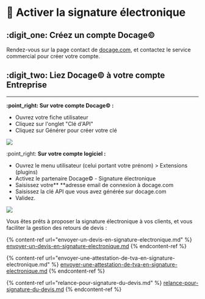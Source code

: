 # 📎 Activer la signature électronique

## :digit\_one: Créez un compte Docage©

Rendez-vous sur la page contact de [docage.com](https://www.docage.com/contact), et contactez le service commercial pour créer votre compte.



## :digit\_two: Liez Docage© à votre compte Entreprise

****

****:point\_right: **Sur votre compte Docage**©** :**

* Ouvrez votre fiche utilisateur
* Cliquez sur l'onglet "Clé d'API"
* Cliquez sur Générer pour créer votre clé

![](../../.gitbook/assets/api\_docage.png)



:point\_right: **Sur votre compte logiciel :**

* Ouvrez le menu utilisateur (celui portant votre prénom) > Extensions (plugins)
* Activez le partenaire Docage© - Signature électronique
* Saisissez votre** **adresse email de connexion à docage.com
* Saisissez la clé API que vous avez générée sur docage.com
* Validez.

![](../../.gitbook/assets/api\_docage\_progbat.png)

Vous êtes prêts à proposer la signature électronique à vos clients, et vous faciliter la gestion des retours de devis :

{% content-ref url="envoyer-un-devis-en-signature-electronique.md" %}
[envoyer-un-devis-en-signature-electronique.md](envoyer-un-devis-en-signature-electronique.md)
{% endcontent-ref %}

{% content-ref url="envoyer-une-attestation-de-tva-en-signature-electronique.md" %}
[envoyer-une-attestation-de-tva-en-signature-electronique.md](envoyer-une-attestation-de-tva-en-signature-electronique.md)
{% endcontent-ref %}

{% content-ref url="relance-pour-signature-du-devis.md" %}
[relance-pour-signature-du-devis.md](relance-pour-signature-du-devis.md)
{% endcontent-ref %}



